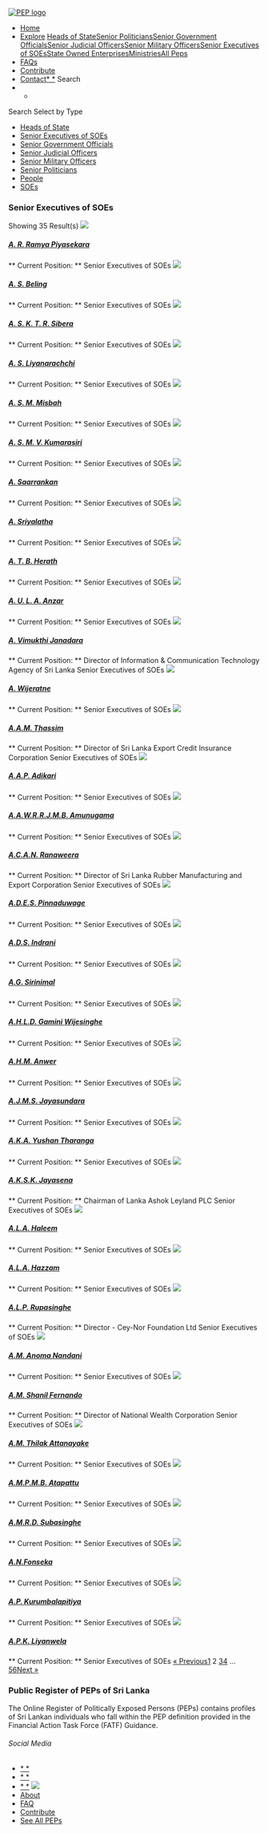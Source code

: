 [![PEP logo](https://www.peps.lk/wp-content/themes/pepold/img/pep-logo.png)](https://www.peps.lk)
*  [Home](https://www.peps.lk/)
*  [Explore](https://www.peps.lk/explore)
[Heads of State](https://www.peps.lk/pep_type/heads-of-state/)[Senior Politicians](https://www.peps.lk/pep_type/senior-politicians)[Senior Government Officials](https://www.peps.lk/pep_type/senior-government-officials)[Senior Judicial Officers](https://www.peps.lk/pep_type/senior-judicial-officers)[Senior Military Officers](https://www.peps.lk/pep_type/senior-military-officers)[Senior Executives of SOEs](https://www.peps.lk/pep_type/senior-executives-of-state-owned-enterprises)[State Owned Enterprises](https://www.peps.lk/soe)[Ministries](https://www.peps.lk/ministries/)[All Peps](https://www.peps.lk/explore)
*  [FAQs](https://www.peps.lk/faq)
*  [Contribute](https://www.peps.lk/contribute)
*  [Contact](https://www.peps.lk/contact)[* *](#collapseSearch)
Search
* *
Search
Select by Type
*  [Heads of State](https://www.peps.lk/pep_type/heads-of-state/)
*  [Senior Executives of SOEs](https://www.peps.lk/pep_type/senior-executives-of-state-owned-enterprises/)
*  [Senior Government Officials](https://www.peps.lk/pep_type/senior-government-officials/)
*  [Senior Judicial Officers](https://www.peps.lk/pep_type/senior-judicial-officers/)
*  [Senior Military Officers](https://www.peps.lk/pep_type/senior-military-officers/)
*  [Senior Politicians](https://www.peps.lk/pep_type/senior-politicians/)
*  [People](https://www.peps.lk/explore)
*  [SOEs](https://www.peps.lk/soe)
###  Senior Executives of SOEs
Showing 35 Result(s)
[![](https://www.peps.lk/wp-content/themes/pepold/img/profile-pic-default.jpg)](https://www.peps.lk/ms-a-r-ramya-piyasekara/)
#####  [A. R. Ramya Piyasekara](https://www.peps.lk/ms-a-r-ramya-piyasekara/)
** Current Position: **   Senior Executives of SOEs
[![](https://www.peps.lk/wp-content/themes/pepold/img/profile-pic-default.jpg)](https://www.peps.lk/ms-a-s-beling/)
#####  [A. S. Beling](https://www.peps.lk/ms-a-s-beling/)
** Current Position: **   Senior Executives of SOEs
[![](https://www.peps.lk/wp-content/themes/pepold/img/profile-pic-default.jpg)](https://www.peps.lk/mr-a-s-k-t-r-sibera/)
#####  [A. S. K. T. R. Sibera](https://www.peps.lk/mr-a-s-k-t-r-sibera/)
** Current Position: **   Senior Executives of SOEs
[![](https://www.peps.lk/wp-content/themes/pepold/img/profile-pic-default.jpg)](https://www.peps.lk/mrs-a-s-liyanarachchi/)
#####  [A. S. Liyanarachchi](https://www.peps.lk/mrs-a-s-liyanarachchi/)
** Current Position: **   Senior Executives of SOEs
[![](https://www.peps.lk/wp-content/themes/pepold/img/profile-pic-default.jpg)](https://www.peps.lk/mr-a-s-m-misbah/)
#####  [A. S. M. Misbah](https://www.peps.lk/mr-a-s-m-misbah/)
** Current Position: **   Senior Executives of SOEs
[![](https://www.peps.lk/wp-content/themes/pepold/img/profile-pic-default.jpg)](https://www.peps.lk/mr-a-s-m-v-kumarasiri/)
#####  [A. S. M. V. Kumarasiri](https://www.peps.lk/mr-a-s-m-v-kumarasiri/)
** Current Position: **   Senior Executives of SOEs
[![](https://www.peps.lk/wp-content/themes/pepold/img/profile-pic-default.jpg)](https://www.peps.lk/mr-a-saarrankan/)
#####  [A. Saarrankan](https://www.peps.lk/mr-a-saarrankan/)
** Current Position: **   Senior Executives of SOEs
[![](https://www.peps.lk/wp-content/themes/pepold/img/profile-pic-default.jpg)](https://www.peps.lk/mrs-a-sriyalatha/)
#####  [A. Sriyalatha](https://www.peps.lk/mrs-a-sriyalatha/)
** Current Position: **   Senior Executives of SOEs
[![](https://www.peps.lk/wp-content/themes/pepold/img/profile-pic-default.jpg)](https://www.peps.lk/mr-a-t-b-herath/)
#####  [A. T. B. Herath](https://www.peps.lk/mr-a-t-b-herath/)
** Current Position: **   Senior Executives of SOEs
[![](https://www.peps.lk/wp-content/themes/pepold/img/profile-pic-default.jpg)](https://www.peps.lk/mr-a-u-l-a-anzar/)
#####  [A. U. L. A. Anzar](https://www.peps.lk/mr-a-u-l-a-anzar/)
** Current Position: **   Senior Executives of SOEs
[![](https://www.peps.lk/wp-content/themes/pepold/img/profile-pic-default.jpg)](https://www.peps.lk/mr-a-vimukthi-janadara/)
#####  [A. Vimukthi Janadara](https://www.peps.lk/mr-a-vimukthi-janadara/)
** Current Position: ** Director of Information & Communication Technology Agency of Sri Lanka    Senior Executives of SOEs
[![](https://www.peps.lk/wp-content/themes/pepold/img/profile-pic-default.jpg)](https://www.peps.lk/a-wijeratne/)
#####  [A. Wijeratne](https://www.peps.lk/a-wijeratne/)
** Current Position: **   Senior Executives of SOEs
[![](https://www.peps.lk/wp-content/themes/pepold/img/profile-pic-default.jpg)](https://www.peps.lk/a-a-m-thassim/)
#####  [A.A.M. Thassim](https://www.peps.lk/a-a-m-thassim/)
** Current Position: ** Director of Sri Lanka Export Credit Insurance Corporation     Senior Executives of SOEs
[![](https://www.peps.lk/wp-content/themes/pepold/img/profile-pic-default.jpg)](https://www.peps.lk/a-a-p-adikari/)
#####  [A.A.P. Adikari](https://www.peps.lk/a-a-p-adikari/)
** Current Position: **   Senior Executives of SOEs
[![](https://www.peps.lk/wp-content/themes/pepold/img/profile-pic-default.jpg)](https://www.peps.lk/a-a-w-r-r-j-m-b-amunugama/)
#####  [A.A.W.R.R.J.M.B. Amunugama](https://www.peps.lk/a-a-w-r-r-j-m-b-amunugama/)
** Current Position: **   Senior Executives of SOEs
[![](https://www.peps.lk/wp-content/themes/pepold/img/profile-pic-default.jpg)](https://www.peps.lk/a-c-a-n-ranaweera/)
#####  [A.C.A.N. Ranaweera](https://www.peps.lk/a-c-a-n-ranaweera/)
** Current Position: ** Director of Sri Lanka Rubber Manufacturing and Export Corporation     Senior Executives of SOEs
[![](https://www.peps.lk/wp-content/themes/pepold/img/profile-pic-default.jpg)](https://www.peps.lk/mr-ades-pinnaduwage/)
#####  [A.D.E.S. Pinnaduwage](https://www.peps.lk/mr-ades-pinnaduwage/)
** Current Position: **   Senior Executives of SOEs
[![](https://www.peps.lk/wp-content/themes/pepold/img/profile-pic-default.jpg)](https://www.peps.lk/miss-ads-indrani/)
#####  [A.D.S. Indrani](https://www.peps.lk/miss-ads-indrani/)
** Current Position: **   Senior Executives of SOEs
[![](https://www.peps.lk/wp-content/themes/pepold/img/profile-pic-default.jpg)](https://www.peps.lk/mr-ag-sirinimal/)
#####  [A.G. Sirinimal](https://www.peps.lk/mr-ag-sirinimal/)
** Current Position: **   Senior Executives of SOEs
[![](https://www.peps.lk/wp-content/themes/pepold/img/profile-pic-default.jpg)](https://www.peps.lk/mr-a-h-l-d-gamini-wijesinghe/)
#####  [A.H.L.D. Gamini Wijesinghe](https://www.peps.lk/mr-a-h-l-d-gamini-wijesinghe/)
** Current Position: **   Senior Executives of SOEs
[![](https://www.peps.lk/wp-content/themes/pepold/img/profile-pic-default.jpg)](https://www.peps.lk/mr-a-h-m-anwer/)
#####  [A.H.M. Anwer](https://www.peps.lk/mr-a-h-m-anwer/)
** Current Position: **   Senior Executives of SOEs
[![](https://www.peps.lk/wp-content/themes/pepold/img/profile-pic-default.jpg)](https://www.peps.lk/mr-a-j-m-s-jayasundara/)
#####  [A.J.M.S. Jayasundara](https://www.peps.lk/mr-a-j-m-s-jayasundara/)
** Current Position: **   Senior Executives of SOEs
[![](https://www.peps.lk/wp-content/themes/pepold/img/profile-pic-default.jpg)](https://www.peps.lk/mr-a-k-a-yushan-tharanga/)
#####  [A.K.A. Yushan Tharanga](https://www.peps.lk/mr-a-k-a-yushan-tharanga/)
** Current Position: **   Senior Executives of SOEs
[![](https://www.peps.lk/wp-content/themes/pepold/img/profile-pic-default.jpg)](https://www.peps.lk/a-k-s-k-jayasena/)
#####  [A.K.S.K. Jayasena](https://www.peps.lk/a-k-s-k-jayasena/)
** Current Position: ** Chairman of Lanka Ashok Leyland PLC    Senior Executives of SOEs
[![](https://www.peps.lk/wp-content/themes/pepold/img/profile-pic-default.jpg)](https://www.peps.lk/mr-a-l-a-haleem/)
#####  [A.L.A. Haleem](https://www.peps.lk/mr-a-l-a-haleem/)
** Current Position: **   Senior Executives of SOEs
[![](https://www.peps.lk/wp-content/themes/pepold/img/profile-pic-default.jpg)](https://www.peps.lk/mr-a-l-a-hazzam/)
#####  [A.L.A. Hazzam](https://www.peps.lk/mr-a-l-a-hazzam/)
** Current Position: **   Senior Executives of SOEs
[![](https://www.peps.lk/wp-content/themes/pepold/img/profile-pic-default.jpg)](https://www.peps.lk/mr-a-l-l-p-rupasinghe/)
#####  [A.L.P. Rupasinghe](https://www.peps.lk/mr-a-l-l-p-rupasinghe/)
** Current Position: ** Director - Cey-Nor Foundation Ltd    Senior Executives of SOEs
[![](https://www.peps.lk/wp-content/themes/pepold/img/profile-pic-default.jpg)](https://www.peps.lk/ms-a-m-anoma-nandani/)
#####  [A.M. Anoma Nandani](https://www.peps.lk/ms-a-m-anoma-nandani/)
** Current Position: **   Senior Executives of SOEs
[![](https://www.peps.lk/wp-content/themes/pepold/img/profile-pic-default.jpg)](https://www.peps.lk/a-m-shanil-fernando/)
#####  [A.M. Shanil Fernando](https://www.peps.lk/a-m-shanil-fernando/)
** Current Position: ** Director of National Wealth Corporation      Senior Executives of SOEs
[![](https://www.peps.lk/wp-content/themes/pepold/img/profile-pic-default.jpg)](https://www.peps.lk/mr-a-m-thilak-attanayake/)
#####  [A.M. Thilak Attanayake](https://www.peps.lk/mr-a-m-thilak-attanayake/)
** Current Position: **   Senior Executives of SOEs
[![](https://www.peps.lk/wp-content/themes/pepold/img/profile-pic-default.jpg)](https://www.peps.lk/mr-a-m-p-m-b-atapattu-3/)
#####  [A.M.P.M.B. Atapattu](https://www.peps.lk/mr-a-m-p-m-b-atapattu-3/)
** Current Position: **   Senior Executives of SOEs
[![](https://www.peps.lk/wp-content/themes/pepold/img/profile-pic-default.jpg)](https://www.peps.lk/mrs-amrd-subasinghe/)
#####  [A.M.R.D. Subasinghe](https://www.peps.lk/mrs-amrd-subasinghe/)
** Current Position: **   Senior Executives of SOEs
[![](https://www.peps.lk/wp-content/themes/pepold/img/profile-pic-default.jpg)](https://www.peps.lk/mr-a-n-fonseka/)
#####  [A.N.Fonseka](https://www.peps.lk/mr-a-n-fonseka/)
** Current Position: **   Senior Executives of SOEs
[![](https://www.peps.lk/wp-content/themes/pepold/img/profile-pic-default.jpg)](https://www.peps.lk/mr-a-p-kurumbalapitiya/)
#####  [A.P. Kurumbalapitiya](https://www.peps.lk/mr-a-p-kurumbalapitiya/)
** Current Position: **   Senior Executives of SOEs
[![](https://www.peps.lk/wp-content/themes/pepold/img/profile-pic-default.jpg)](https://www.peps.lk/a-p-k-liyanwela/)
#####  [A.P.K. Liyanwela](https://www.peps.lk/a-p-k-liyanwela/)
** Current Position: **   Senior Executives of SOEs
[« Previous](https://www.peps.lk/pep_type/senior-executives-of-state-owned-enterprises/page/1/)[1](https://www.peps.lk/pep_type/senior-executives-of-state-owned-enterprises/page/1/)  2  [3](https://www.peps.lk/pep_type/senior-executives-of-state-owned-enterprises/page/3/)[4](https://www.peps.lk/pep_type/senior-executives-of-state-owned-enterprises/page/4/)  …  [56](https://www.peps.lk/pep_type/senior-executives-of-state-owned-enterprises/page/56/)[Next »](https://www.peps.lk/pep_type/senior-executives-of-state-owned-enterprises/page/3/)
###  Public Register of PEPs of Sri Lanka
The Online Register of Politically Exposed Persons (PEPs) contains profiles of Sri Lankan individuals who fall within the PEP definition provided in the Financial Action Task Force (FATF) Guidance.
######  Social Media
*  [* *](https://www.facebook.com/tisrilanka)
*  [* *](https://twitter.com/tisrilanka/)
*  [* *](https://www.instagram.com/transparency_sri_lanka/)
[![](https://www.peps.lk/wp-content/uploads/2019/11/ti_logo_footer.png)](https://www.tisrilanka.org/)
*  [About](https://www.peps.lk/about/)
*  [FAQ](https://www.peps.lk/faq/)
*  [Contribute](https://www.peps.lk/contribute/)
*  [See All PEPs](https://www.peps.lk/explore/)